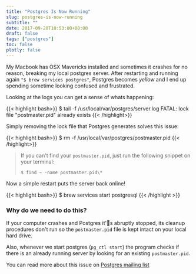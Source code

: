 ```yaml
---
title: "Postgres Is Now Running"
slug: postgres-is-now-running
subtitle: ""
date: 2017-09-20T10:53:00+00:00
draft: false
tags: ["postgres"]
toc: false
plotly: false
---
```


My Macbook has OSX Mavericks installed and sometimes it crashes for no reason, breaking my local postgres server.
After restarting and running again ```"$ brew services postgres"```, Postgres becomes _yellow_ and I end up spending sometime looking confused and frustrated.

Looking at the logs you can get a sense of whats happening:

{{< highlight bash>}}
$ tail -f /usr/local/var/postgres/server.log
FATAL:  lock file "postmaster.pid" already exists
{{< /highlight>}}

Simply removing the lock file that Postgres generates solves this issue:

{{< highlight bash>}}
$ rm -f /usr/local/var/postgres/postmaster.pid
{{< /highlight>}}


> If you can't find your `postmaster.pid`, just run the following snippet on your terminal:
>
> ```$ find ~ -name postmaster.pid\* ```


Now a simple restart puts the server back online!

{{< highlight bash>}}
$ brew services start postgresql
{{< /highlight >}}


### Why do we need to do this?

If your computer crashes and Postgres it's abruptly stopped, its cleanup procedures don't run so the `postmaster.pid` file is kept intact on your local hard drive.

Also, whenever we start postgres (`pg_ctl start`) the program checks if there is an already running server by looking for an existing `postmaster.pid`.

You can read more about this issue on [Postgres mailing list](https://www.postgresql.org/message-id/5039AF7B.2090607%40hogranch.com)
